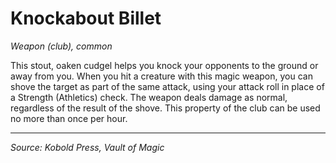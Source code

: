 # Knockabout Billet
*Weapon (club), common*

This stout, oaken cudgel helps you knock your opponents to the ground or away from you. When you hit a creature with this magic weapon, you can shove the target as part of the same attack, using your attack roll in place of a Strength (Athletics) check. The weapon deals damage as normal, regardless of the result of the shove. This property of the club can be used no more than once per hour.

---

*Source: Kobold Press, Vault of Magic*